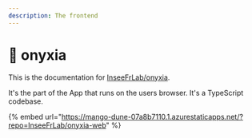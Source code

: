 ```yaml
---
description: The frontend
---
```


# 🐲 onyxia

This is the documentation for [InseeFrLab/onyxia](https://github.com/InseeFrLab/onyxia-web). &#x20;

It's the part of the App that runs on the users browser. It's a TypeScript codebase.&#x20;

{% embed url="https://mango-dune-07a8b7110.1.azurestaticapps.net/?repo=InseeFrLab/onyxia-web" %}
